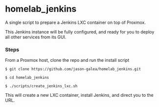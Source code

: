 # homelab_jenkins
<!-- Scripts to install Jenkins from a Proxmox host, as well as configure Jenkins
to run pipelines from other repos

This repo has two purposes:
- To create a functional Jenkins LXC container from a fresh Proxmox host
- To prepare the above Jenkins container to run pipelines from other repos -->

A single script to prepare a Jenkins LXC container on top of Proxmox.

This Jenkins instance will be fully configured, and ready for you to deploy
all other services from its GUI.



### Steps

From a Proxmox host, clone the repo and run the install script

    $ git clone https://github.com/jason-galea/homelab_jenkins.git

    $ cd homelab_jenkins

    $ ./scripts/create_jenkins_lxc.sh


This will create a new LXC container, install Jenkins, and direct you to the URL.
